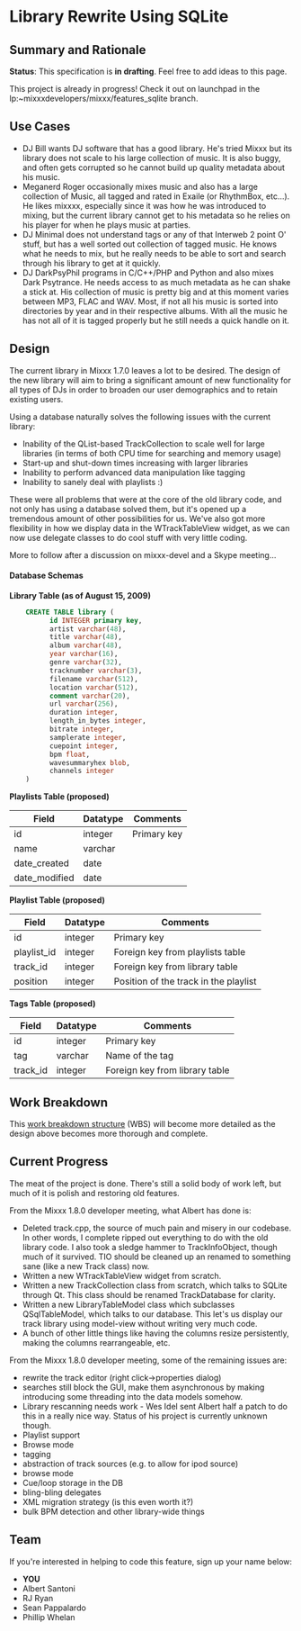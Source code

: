 # Library Rewrite Using SQLite

## Summary and Rationale

**Status**: This specification is **in drafting**. Feel free to add
ideas to this page.

This project is already in progress\! Check it out on launchpad in the
lp:\~mixxxdevelopers/mixxx/features\_sqlite branch.

## Use Cases

  - DJ Bill wants DJ software that has a good library. He's tried Mixxx
    but its library does not scale to his large collection of music. It
    is also buggy, and often gets corrupted so he cannot build up
    quality metadata about his music.
  - Meganerd Roger occasionally mixes music and also has a large
    collection of Music, all tagged and rated in Exaile (or RhythmBox,
    etc...). He likes mixxxx, especially since it was how he was
    introduced to mixing, but the current library cannot get to his
    metadata so he relies on his player for when he plays music at
    parties.
  - DJ Minimal does not understand tags or any of that Interweb 2 point
    O' stuff, but has a well sorted out collection of tagged music. He
    knows what he needs to mix, but he really needs to be able to sort
    and search through his library to get at it quickly.
  - DJ DarkPsyPhil programs in C/C++/PHP and Python and also mixes Dark
    Psytrance. He needs access to as much metadata as he can shake a
    stick at. His collection of music is pretty big and at this moment
    varies between MP3, FLAC and WAV. Most, if not all his music is
    sorted into directories by year and in their respective albums. With
    all the music he has not all of it is tagged properly but he still
    needs a quick handle on it.

## Design

The current library in Mixxx 1.7.0 leaves a lot to be desired. The
design of the new library will aim to bring a significant amount of new
functionality for all types of DJs in order to broaden our user
demographics and to retain existing users.

Using a database naturally solves the following issues with the current
library:

  - Inability of the QList-based TrackCollection to scale well for large
    libraries (in terms of both CPU time for searching and memory usage)
  - Start-up and shut-down times increasing with larger libraries
  - Inability to perform advanced data manipulation like tagging
  - Inability to sanely deal with playlists :)

These were all problems that were at the core of the old library code,
and not only has using a database solved them, but it's opened up a
tremendous amount of other possibilities for us. We've also got more
flexibility in how we display data in the WTrackTableView widget, as we
can now use delegate classes to do cool stuff with very little coding.

More to follow after a discussion on mixxx-devel and a Skype meeting...

#### Database Schemas

**Library Table (as of August 15, 2009)**

``` sql
    CREATE TABLE library (
          id INTEGER primary key,
          artist varchar(48),
          title varchar(48),
          album varchar(48),
          year varchar(16),
          genre varchar(32),
          tracknumber varchar(3),
          filename varchar(512), 
          location varchar(512),
          comment varchar(20), 
          url varchar(256),
          duration integer,
          length_in_bytes integer,
          bitrate integer, 
          samplerate integer,
          cuepoint integer,
          bpm float,
          wavesummaryhex blob,
          channels integer
    )
```

**Playlists Table (proposed)**

| Field          | Datatype | Comments    |
| -------------- | -------- | ----------- |
| id             | integer  | Primary key |
| name           | varchar  |             |
| date\_created  | date     |             |
| date\_modified | date     |             |

**Playlist Table (proposed)**

| Field        | Datatype | Comments                              |
| ------------ | -------- | ------------------------------------- |
| id           | integer  | Primary key                           |
| playlist\_id | integer  | Foreign key from playlists table      |
| track\_id    | integer  | Foreign key from library table        |
| position     | integer  | Position of the track in the playlist |

**Tags Table (proposed)**

| Field     | Datatype | Comments                       |
| --------- | -------- | ------------------------------ |
| id        | integer  | Primary key                    |
| tag       | varchar  | Name of the tag                |
| track\_id | integer  | Foreign key from library table |

## Work Breakdown

This [work breakdown
structure](http://en.wikipedia.org/wiki/Work_breakdown_structure) (WBS)
will become more detailed as the design above becomes more thorough and
complete.

## Current Progress

The meat of the project is done. There's still a solid body of work
left, but much of it is polish and restoring old features.

From the Mixxx 1.8.0 developer meeting, what Albert has done is:

  - Deleted track.cpp, the source of much pain and misery in our
    codebase. In other words, I complete ripped out everything to do
    with the old library code. I also took a sledge hammer to
    TrackInfoObject, though much of it survived. TIO should be cleaned
    up an renamed to something sane (like a new Track class) now.
  - Written a new WTrackTableView widget from scratch.
  - Written a new TrackCollection class from scratch, which talks to
    SQLite through Qt. This class should be renamed TrackDatabase for
    clarity.
  - Written a new LibraryTableModel class which subclasses
    QSqlTableModel, which talks to our database. This let's us display
    our track library using model-view without writing very much code.
  - A bunch of other little things like having the columns resize
    persistently, making the columns rearrangeable, etc.

From the Mixxx 1.8.0 developer meeting, some of the remaining issues
are:

  - rewrite the track editor (right click-\>properties dialog)
  - searches still block the GUI, make them asynchronous by making
    introducing some threading into the data models somehow.
  - Library rescanning needs work - Wes Idel sent Albert half a patch to
    do this in a really nice way. Status of his project is currently
    unknown though. 
  - Playlist support
  - Browse mode
  - tagging
  - abstraction of track sources (e.g. to allow for ipod source)
  - browse mode
  - Cue/loop storage in the DB
  - bling-bling delegates
  - XML migration strategy (is this even worth it?)
  - bulk BPM detection and other library-wide things

## Team

If you're interested in helping to code this feature, sign up your name
below:

  - **YOU**
  - Albert Santoni
  - RJ Ryan
  - Sean Pappalardo
  - Phillip Whelan
